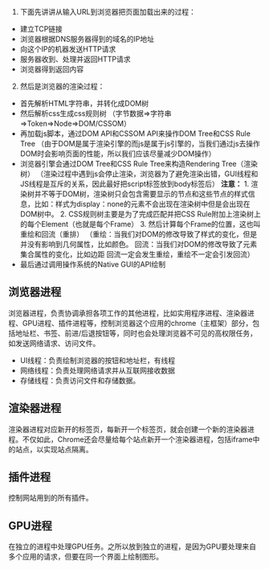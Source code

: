 1. 下面先讲讲从输入URL到浏览器把页面加载出来的过程：
- 建立TCP链接
- 浏览器根据DNS服务器得到的域名的IP地址
- 向这个IP的机器发送HTTP请求
- 服务器收到、处理并返回HTTP请求
- 浏览器得到返回内容
2. 然后是浏览器的渲染过程：
- 首先解析HTML字符串，并转化成DOM树
- 然后解析css生成css规则树
（字节数据=>字符串=>Token=>Node=>DOM/CSSOM）
- 再加载js脚本，通过DOM API和CSSOM API来操作DOM Tree和CSS Rule Tree
（由于DOM是属于渲染引擎的而js是属于js引擎的，当我们通过js去操作DOM时会影响页面的性能，所以我们应该尽量减少DOM操作）
- 浏览器引擎会通过DOM Tree和CSS Rule Tree来构造Rendering Tree（渲染树）
（渲染过程中遇到js会停止渲染，浏览器为了避免渲染出错，GUI线程和JS线程是互斥的关系，因此最好把script标签放到body标签后）
**注意：**
       1. 渲染树并不等于DOM树，渲染树只会包含需要显示的节点和这些节点的样式信息，比如：样式为display：none的元素不会出现在渲染树中但是会出现在DOM树中。
       2. CSS规则树主要是为了完成匹配并把CSS Rule附加上渲染树上的每个Element（也就是每个Frame）
       3. 然后计算每个Frame的位置，这也叫重绘和回流（重排）
      （重绘：当我们对DOM的修改导致了样式的变化，但是并没有影响到几何属性，比如颜色。
          回流：当我们对DOM的修改导致了元素集合属性的变化，比如边距
          回流一定会发生重绘，重绘不一定会引发回流）
- 最后通过调用操作系统的Native GUI的API绘制


## 浏览器进程

浏览器进程，负责协调承担各项工作的其他进程，比如实用程序进程、渲染器进程、GPU进程、插件进程等，控制浏览器这个应用的chrome（主框架）部分，包括地址栏、书签、前进/后退按钮等，同时也会处理浏览器不可见的高权限任务，如发送网络请求、访问文件。

- UI线程：负责绘制浏览器的按钮和地址栏，有线程
- 网络线程：负责处理网络请求并从互联网接收数据
- 存储线程：负责访问文件和存储数据。

## 渲染器进程

渲染器进程对应新开的标签页，每新开一个标签页，就会创建一个新的渲染器进程。不仅如此，Chrome还会尽量给每个站点新开一个渲染器进程，包括iframe中的站点，以实现站点隔离。

## 插件进程
控制网站用到的所有插件。

## GPU进程
在独立的进程中处理GPU任务。之所以放到独立的进程，是因为GPU要处理来自多个应用的请求，但要在同一个界面上绘制图形。